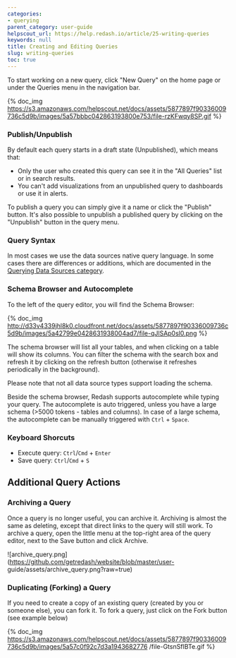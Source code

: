 ```yaml
---
categories:
- querying
parent_category: user-guide
helpscout_url: https://help.redash.io/article/25-writing-queries
keywords: null
title: Creating and Editing Queries
slug: writing-queries
toc: true
---
```

To start working on a new query, click "New Query" on the home page or under
the Queries menu in the navigation bar.

{% doc_img https://s3.amazonaws.com/helpscout.net/docs/assets/5877897f90336009736c5d9b/images/5a57bbbc042863193800e753/file-rzKFwqy8SP.gif %}

###  Publish/Unpublish

By default each query starts in a draft state (Unpublished), which means that:

  * Only the user who created this query can see it in the "All Queries" list or in search results.
  * You can't add visualizations from an unpublished query to dashboards or use it in alerts.

To publish a query you can simply give it a name or click the "Publish"
button. It's also possible to unpublish a published query by clicking on the
"Unpublish" button in the query menu.

### Query Syntax

In most cases we use the data sources native query language. In some cases
there are differences or additions, which are documented in the [Querying Data
Sources category](http://help.redash.io/category/102-querying).

### Schema Browser and Autocomplete

To the left of the query editor, you will find the Schema Browser:

{% doc_img http://d33v4339jhl8k0.cloudfront.net/docs/assets/5877897f90336009736c5d9b/images/5a42799e0428631938004ad7/file-qJlSAp0sl0.png %}

The schema browser will list all your tables, and when clicking on a table
will show its columns. You can filter the schema with the search box and
refresh it by clicking on the refresh button (otherwise it refreshes
periodically in the background).

Please note that not all data source types support loading the schema.

Beside the schema browser, Redash supports autocomplete while typing your
query. The autocomplete is auto triggered, unless you have a large schema
(>5000 tokens - tables and columns). In case of a large schema, the
autocomplete can be manually triggered with `Ctrl` \+ `Space`.

### Keyboard Shorcuts

  * Execute query: `Ctrl`/`Cmd` + `Enter`
  * Save query: `Ctrl`/`Cmd` + `S`

## Additional Query Actions

### Archiving a Query

Once a query is no longer useful, you can archive it. Archiving is almost the
same as deleting, except that direct links to the query will still work. To
archive a query, open the little menu at the top-right area of the query
editor, next to the Save button and click Archive.

![archive_query.png](https://github.com/getredash/website/blob/master/user-
guide/assets/archive_query.png?raw=true)

### Duplicating (Forking) a Query

If you need to create a copy of an existing query (created by you or someone
else), you can fork it. To fork a query, just click on the Fork button (see
example below)

{% doc_img https://s3.amazonaws.com/helpscout.net/docs/assets/5877897f90336009736c5d9b/images/5a57c0f92c7d3a1943682776
/file-GtsnSfIBTe.gif %}

